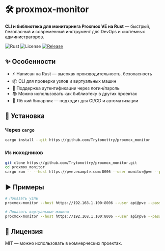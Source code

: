 # 🛠️ proxmox-monitor

**CLI и библиотека для мониторинга Proxmox VE на Rust** — быстрый, безопасный и современный инструмент для DevOps и системных администраторов.

![Rust](https://img.shields.io/badge/Rust-1.70%2B-orange)
![License](https://img.shields.io/badge/License-MIT-blue)
[![Release](https://github.com/Trytonottry/proxmox_monitor/actions/workflows/release.yml/badge.svg?branch=main)](https://github.com/Trytonottry/proxmox_monitor/actions/workflows/release.yml)

## ✨ Особенности

- ⚡ Написан на Rust — высокая производительность, безопасность
- 📦 CLI для проверки узлов и виртуальных машин
- 🔐 Поддержка аутентификации через логин/пароль
- 📚 Можно использовать как библиотеку в других проектах
- 🐳 Лёгкий бинарник — подходит для CI/CD и автоматизации

## 🚀 Установка

### Через `cargo`

```bash
cargo install --git https://github.com/Trytonottry/proxmox_monitor
```

### Из исходников
```bash
git clone https://github.com/Trytonottry/proxmox_monitor.git
cd proxmox_monitor
cargo run -- --host https://pve.example.com:8006 --user monitor@pve --password secret --action nodes
```
## ▶️ Примеры
```bash
# Показать узлы
proxmox-monitor --host https://192.168.1.100:8006 --user api@pve --password xxx --action nodes

# Показать виртуальные машины
proxmox-monitor --host https://192.168.1.100:8006 --user api@pve --password xxx --action vms
```
## 📄 Лицензия 

MIT — можно использовать в коммерческих проектах. 
